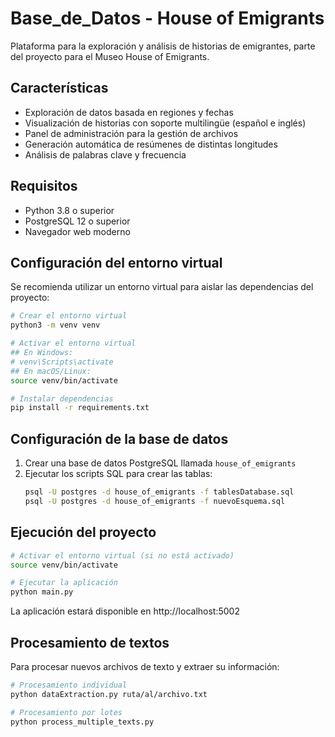 # Base_de_Datos - House of Emigrants

Plataforma para la exploración y análisis de historias de emigrantes, parte del proyecto para el Museo House of Emigrants.

## Características

- Exploración de datos basada en regiones y fechas
- Visualización de historias con soporte multilingüe (español e inglés)
- Panel de administración para la gestión de archivos
- Generación automática de resúmenes de distintas longitudes
- Análisis de palabras clave y frecuencia

## Requisitos

- Python 3.8 o superior
- PostgreSQL 12 o superior
- Navegador web moderno

## Configuración del entorno virtual

Se recomienda utilizar un entorno virtual para aislar las dependencias del proyecto:

```bash
# Crear el entorno virtual
python3 -m venv venv

# Activar el entorno virtual
## En Windows:
# venv\Scripts\activate
## En macOS/Linux:
source venv/bin/activate

# Instalar dependencias
pip install -r requirements.txt
```

## Configuración de la base de datos

1. Crear una base de datos PostgreSQL llamada `house_of_emigrants`
2. Ejecutar los scripts SQL para crear las tablas:
   ```bash
   psql -U postgres -d house_of_emigrants -f tablesDatabase.sql
   psql -U postgres -d house_of_emigrants -f nuevoEsquema.sql
   ```

## Ejecución del proyecto

```bash
# Activar el entorno virtual (si no está activado)
source venv/bin/activate

# Ejecutar la aplicación
python main.py
```

La aplicación estará disponible en http://localhost:5002

## Procesamiento de textos

Para procesar nuevos archivos de texto y extraer su información:

```bash
# Procesamiento individual
python dataExtraction.py ruta/al/archivo.txt

# Procesamiento por lotes
python process_multiple_texts.py
```
